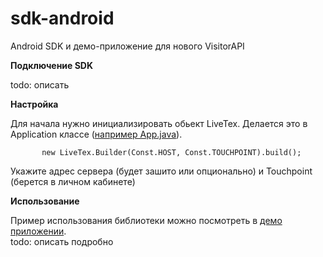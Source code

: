 # sdk-android
Android SDK и демо-приложение для нового VisitorAPI

**Подключение SDK**

todo: описать

**Настройка**

Для начала нужно инициализировать обьект LiveTex.
Делается это в Application классе
([например App.java](demo/src/main/java/ru/livetex/demoapp/App.java)).

`		new LiveTex.Builder(Const.HOST, Const.TOUCHPOINT).build();`

Укажите адрес сервера (будет зашито или опционально) и Touchpoint
(берется в личном кабинете)

**Использование**

Пример использования библиотеки можно посмотреть в
[демо приложении](demo/).  
todo: описать подробно

